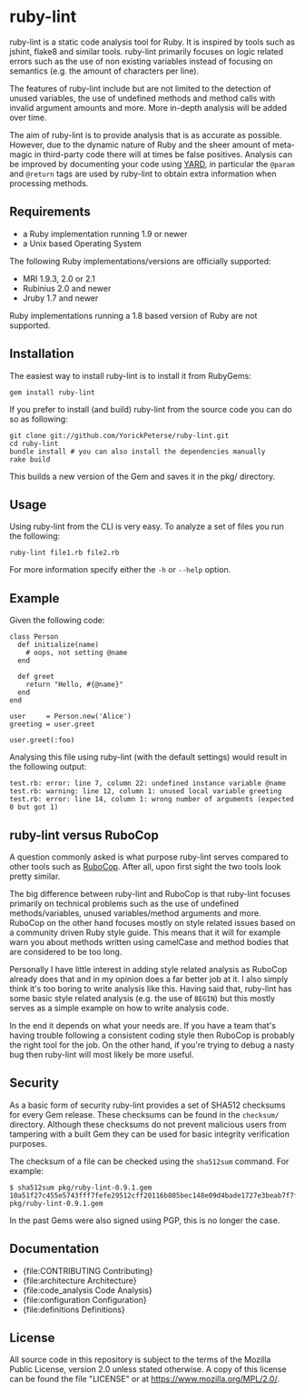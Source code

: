 # ruby-lint

ruby-lint is a static code analysis tool for Ruby. It is inspired by tools such
as jshint, flake8 and similar tools. ruby-lint primarily focuses on logic
related errors such as the use of non existing variables instead of focusing on
semantics (e.g. the amount of characters per line).

The features of ruby-lint include but are not limited to the detection of
unused variables, the use of undefined methods and method calls with invalid
argument amounts and more. More in-depth analysis will be added over time.

The aim of ruby-lint is to provide analysis that is as accurate as possible.
However, due to the dynamic nature of Ruby and the sheer amount of meta-magic
in third-party code there will at times be false positives. Analysis can be
improved by documenting your code using [YARD][yard], in particular the
`@param` and `@return` tags are used by ruby-lint to obtain extra information
when processing methods.

## Requirements

* a Ruby implementation running 1.9 or newer
* a Unix based Operating System

The following Ruby implementations/versions are officially supported:

* MRI 1.9.3, 2.0 or 2.1
* Rubinius 2.0 and newer
* Jruby 1.7 and newer

Ruby implementations running a 1.8 based version of Ruby are not supported.

## Installation

The easiest way to install ruby-lint is to install it from RubyGems:

    gem install ruby-lint

If you prefer to install (and build) ruby-lint from the source code you can do
so as following:

    git clone git://github.com/YorickPeterse/ruby-lint.git
    cd ruby-lint
    bundle install # you can also install the dependencies manually
    rake build

This builds a new version of the Gem and saves it in the pkg/ directory.

## Usage

Using ruby-lint from the CLI is very easy. To analyze a set of files
you run the following:

    ruby-lint file1.rb file2.rb

For more information specify either the `-h` or `--help` option.

## Example

Given the following code:

    class Person
      def initialize(name)
        # oops, not setting @name
      end

      def greet
        return "Hello, #{@name}"
      end
    end

    user     = Person.new('Alice')
    greeting = user.greet

    user.greet(:foo)

Analysing this file using ruby-lint (with the default settings) would result in
the following output:

    test.rb: error: line 7, column 22: undefined instance variable @name
    test.rb: warning: line 12, column 1: unused local variable greeting
    test.rb: error: line 14, column 1: wrong number of arguments (expected 0 but got 1)

## ruby-lint versus RuboCop

A question commonly asked is what purpose ruby-lint serves compared to other
tools such as [RuboCop][rubocop]. After all, upon first sight the two tools
look pretty similar.

The big difference between ruby-lint and RuboCop is that ruby-lint focuses
primarily on technical problems such as the use of undefined methods/variables,
unused variables/method arguments and more. RuboCop on the other hand focuses
mostly on style related issues based on a community driven Ruby style guide.
This means that it will for example warn you about methods written using
camelCase and method bodies that are considered to be too long.

Personally I have little interest in adding style related analysis as RuboCop
already does that and in my opinion does a far better job at it. I also simply
think it's too boring to write analysis like this. Having said that, ruby-lint
has some basic style related analysis (e.g. the use of `BEGIN`) but this mostly
serves as a simple example on how to write analysis code.

In the end it depends on what your needs are. If you have a team that's having
trouble following a consistent coding style then RuboCop is probably the right
tool for the job. On the other hand, if you're trying to debug a nasty bug then
ruby-lint will most likely be more useful.

## Security

As a basic form of security ruby-lint provides a set of SHA512 checksums for
every Gem release. These checksums can be found in the `checksum/` directory.
Although these checksums do not prevent malicious users from tampering with a
built Gem they can be used for basic integrity verification purposes.

The checksum of a file can be checked using the `sha512sum` command. For
example:

    $ sha512sum pkg/ruby-lint-0.9.1.gem
    10a51f27c455e5743fff7fefe29512cff20116b805bec148e09d4bade1727e3beab7f7f9ee97b020d290773edcb7bd1685858ccad0bbd1a35cc0282c00c760c6  pkg/ruby-lint-0.9.1.gem

In the past Gems were also signed using PGP, this is no longer the case.

## Documentation

* {file:CONTRIBUTING Contributing}
* {file:architecture Architecture}
* {file:code\_analysis Code Analysis}
* {file:configuration Configuration}
* {file:definitions Definitions}

## License

All source code in this repository is subject to the terms of the Mozilla Public
License, version 2.0 unless stated otherwise. A copy of this license can be
found the file "LICENSE" or at <https://www.mozilla.org/MPL/2.0/>.

[rubocop]: https://github.com/bbatsov/rubocop
[yard]: http://yardoc.org/
